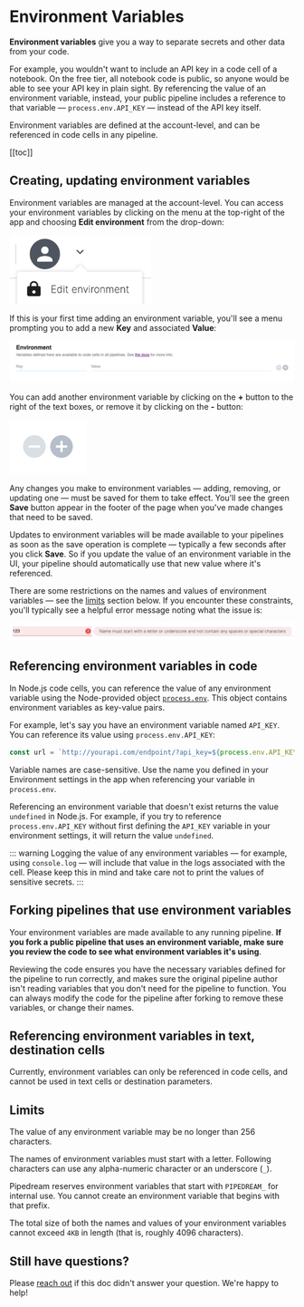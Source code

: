 # Environment Variables

**Environment variables** give you a way to separate secrets and other data from your code.

For example, you wouldn't want to include an API key in a code cell of a notebook. On the free tier, all notebook code is public, so anyone would be able to see your API key in plain sight. By referencing the value of an environment variable, instead, your public pipeline includes a reference to that variable — `process.env.API_KEY` — instead of the API key itself.

Environment variables are defined at the account-level, and can be referenced in code cells in any pipeline.

[[toc]]

## Creating, updating environment variables

Environment variables are managed at the account-level. You can access your environment variables by clicking on the menu at the top-right of the app and choosing **Edit environment** from the drop-down:

<div>
<img alt="Edit environment menu" width="250" src="./images/edit-environment.png">
</div>

If this is your first time adding an environment variable, you'll see a menu prompting you to add a new **Key** and associated **Value**:

<div>
<img alt="Add a new env var" src="./images/add-new-env-var.png">
</div>

You can add another environment variable by clicking on the **+** button to the right of the text boxes, or remove it by clicking on the **-** button:

<div>
<img alt="Add or remove env var" src="./images/add-remove-env-var.png">
</div>

Any changes you make to environment variables — adding, removing, or updating one — must be saved for them to take effect. You'll see the green **Save** button appear in the footer of the page when you've made changes that need to be saved.

Updates to environment variables will be made available to your pipelines as soon as the save operation is complete — typically a few seconds after you click **Save**. So if you update the value of an environment variable in the UI, your pipeline should automatically use that new value where it's referenced.

There are some restrictions on the names and values of environment variables — see the [limits](#limits) section below. If you encounter these constraints, you'll typically see a helpful error message noting what the issue is:

<div>
<img alt="Error message" src="./images/env-var-error.png">
</div>

## Referencing environment variables in code

In Node.js code cells, you can reference the value of any environment variable using the Node-provided object [`process.env`](https://nodejs.org/dist/latest-v10.x/docs/api/process.html#process_process_env). This object contains environment variables as key-value pairs.

For example, let's say you have an environment variable named `API_KEY`. You can reference its value using `process.env.API_KEY`:

```javascript
const url = `http://yourapi.com/endpoint/?api_key=${process.env.API_KEY}`;
```

Variable names are case-sensitive. Use the name you defined in your Environment settings in the app when referencing your variable in `process.env`.

Referencing an environment variable that doesn't exist returns the value `undefined` in Node.js. For example, if you try to reference `process.env.API_KEY` without first defining the `API_KEY` variable in your environment settings, it will return the value `undefined`.

::: warning
Logging the value of any environment variables — for example, using `console.log` — will include that value in the logs associated with the cell. Please keep this in mind and take care not to print the values of sensitive secrets.
:::

## Forking pipelines that use environment variables

Your environment variables are made available to any running pipeline. **If you fork a public pipeline that uses an environment variable, make sure you review the code to see what environment variables it's using**.

Reviewing the code ensures you have the necessary variables defined for the pipeline to run correctly, and makes sure the original pipeline author isn't reading variables that you don't need for the pipeline to function. You can always modify the code for the pipeline after forking to remove these variables, or change their names.

## Referencing environment variables in text, destination cells

Currently, environment variables can only be referenced in code cells, and cannot be used in text cells or destination parameters.

## Limits

The value of any environment variable may be no longer than 256 characters.

The names of environment variables must start with a letter. Following characters can use any alpha-numeric character or an underscore (`_`).

Pipedream reserves environment variables that start with `PIPEDREAM_` for internal use. You cannot create an environment variable that begins with that prefix.

The total size of both the names and values of your environment variables cannot exceed `4KB` in length (that is, roughly 4096 characters).

## Still have questions?

Please [reach out](/support/) if this doc didn't answer your question. We're happy to help!
